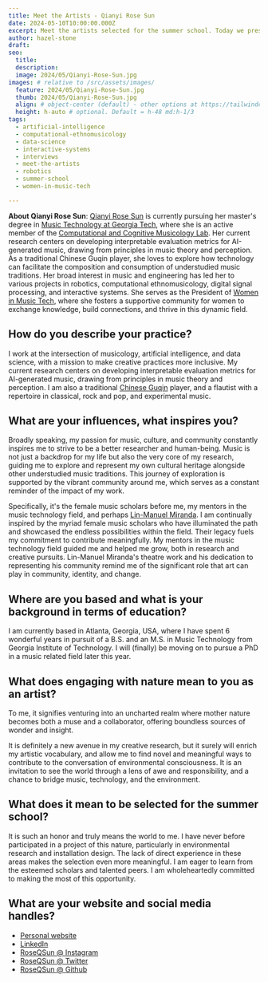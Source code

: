 ```yaml
---
title: Meet the Artists - Qianyi Rose Sun
date: 2024-05-10T10:00:00.000Z
excerpt: Meet the artists selected for the summer school. Today we present the work of Qianyi Rose Sun.
author: hazel-stone
draft: 
seo:
  title:
  description:
  image: 2024/05/Qianyi-Rose-Sun.jpg
images: # relative to /src/assets/images/
  feature: 2024/05/Qianyi-Rose-Sun.jpg
  thumb: 2024/05/Qianyi-Rose-Sun.jpg
  align: # object-center (default) - other options at https://tailwindcss.com/docs/object-position
  height: h-auto # optional. Default = h-48 md:h-1/3
tags:
  - artificial-intelligence
  - computational-ethnomusicology
  - data-science
  - interactive-systems
  - interviews
  - meet-the-artists
  - robotics
  - summer-school
  - women-in-music-tech

---
```


**About Qianyi Rose Sun**: [Qianyi Rose Sun](https://roseqsun.myportfolio.com/) is currently pursuing her master's degree in [Music Technology at Georgia Tech](https://gtcmt.gatech.edu/), where she is an active member of the [Computational and Cognitive Musicology Lab](https://ccml.gtcmt.gatech.edu/). Her current research centers on developing interpretable evaluation metrics for AI-generated music, drawing from principles in music theory and perception. As a traditional Chinese Guqin player, she loves to explore how technology can facilitate the composition and consumption of understudied music traditions. Her broad interest in music and engineering has led her to various projects in robotics, computational ethnomusicology, digital signal processing, and interactive systems. She serves as the President of [Women in Music Tech](https://womeninmusictech.gatech.edu/), where she fosters a supportive community for women to exchange knowledge, build connections, and thrive in this dynamic field.


## How do you describe your practice?

I work at the intersection of musicology, artificial intelligence, and data science, with a mission to make creative practices more inclusive. My current research centers on developing interpretable evaluation metrics for AI-generated music, drawing from principles in music theory and perception. I am also a traditional [Chinese Guqin](https://en.wikipedia.org/wiki/Guqin) player, and a flautist with a repertoire in classical, rock and pop, and experimental music.

## What are your influences, what inspires you?

Broadly speaking, my passion for music, culture, and community constantly inspires me to strive to be a better researcher and human-being. Music is not just a backdrop for my life but also the very core of my research, guiding me to explore and represent my own cultural heritage alongside other understudied music traditions. This journey of exploration is supported by the vibrant community around me, which serves as a constant reminder of the impact of my work.

Specifically, it's the female music scholars before me, my mentors in the music technology field, and perhaps [Lin-Manuel Miranda](https://www.linmanuel.com/). I am continually inspired by the myriad female music scholars who have illuminated the path and showcased the endless possibilities within the field. Their legacy fuels my commitment to contribute meaningfully. My mentors in the music technology field guided me and helped me grow, both in research and creative pursuits. Lin-Manuel Miranda's theatre work and his dedication to representing his community remind me of the significant role that art can play in community, identity, and change.

## Where are you based and what is your background in terms of education?

I am currently based in Atlanta, Georgia, USA, where I have spent 6 wonderful years in pursuit of a B.S. and an M.S. in Music Technology from Georgia Institute of Technology. I will (finally) be moving on to pursue a PhD in a music related field later this year.

## What does engaging with nature mean to you as an artist?

To me, it signifies venturing into an uncharted realm where mother nature becomes both a muse and a collaborator, offering boundless sources of wonder and insight.

It is definitely a new avenue in my creative research, but it surely will enrich my artistic vocabulary, and allow me to find novel and meaningful ways to contribute to the conversation of environmental consciousness. It is an invitation to see the world through a lens of awe and responsibility, and a chance to bridge music, technology, and the environment.


## What does it mean to be selected for the summer school?

It is such an honor and truly means the world to me. I have never before participated in a project of this nature, particularly in environmental research and installation design. The lack of direct experience in these areas makes the selection even more meaningful. I am eager to learn from the esteemed scholars and talented peers. I am wholeheartedly committed to making the most of this opportunity.

## What are your website and social media handles?

* [Personal website](https://roseqsun.myportfolio.com/)
* [LinkedIn](https://www.linkedin.com/in/qianyi-rose-sun-55b829191/)
* [RoseQSun @ Instagram](https://www.instagram.com/RoseQSun/)
* [RoseQSun @ Twitter](https://twitter.com/RoseQSun)
* [RoseQSun @ Github](https://github.com/RoseQSun)
